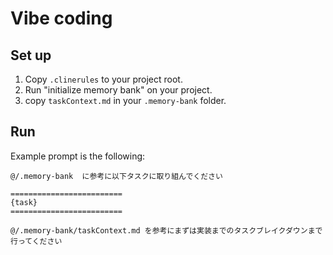 # Vibe coding

## Set up

1. Copy `.clinerules` to your project root.
2. Run "initialize memory bank" on your project.
3. copy `taskContext.md` in your `.memory-bank` folder.

## Run

Example prompt is the following:

```
@/.memory-bank  に参考に以下タスクに取り組んでください

=========================
{task}
=========================

@/.memory-bank/taskContext.md を参考にまずは実装までのタスクブレイクダウンまで行ってください
```
